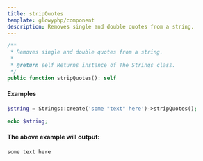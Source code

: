 ```yaml
---
title: stripQuotes
template: glowyphp/component
description: Removes single and double quotes from a string.
---
```


```php
/**
 * Removes single and double quotes from a string.
 *
 * @return self Returns instance of The Strings class.
 */
public function stripQuotes(): self
```

#### Examples

```php
$string = Strings::create('some "text" here')->stripQuotes();

echo $string;
```

#### The above example will output:

```text
some text here
```
